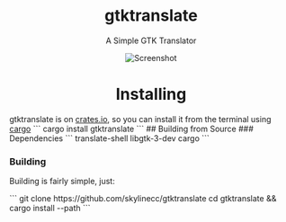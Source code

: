 <h1 align="center">gtktranslate</h1>
<p align="center">A Simple GTK Translator</p>
<p align="center"><img src="https://raw.githubusercontent.com/skylinecc/gtktranslate/master/docs/screenshot.png" alt="Screenshot"></p>
<h1 align="center">Installing</h1>
gtktranslate is on <a href="https://crates.io">crates.io</a>, so you can install it from the terminal using <a href=https://github.com/rust-lang/cargo/>cargo</a>
```
  cargo install gtktranslate
```
## Building from Source</h1>
### Dependencies
```
translate-shell libgtk-3-dev cargo
```
<h3 align="left">Building</h3>
<p>Building is fairly simple, just:</p>
```
git clone https://github.com/skylinecc/gtktranslate
cd gtktranslate && cargo install --path
```
